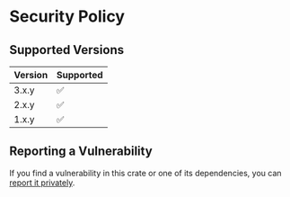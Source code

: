 # Security Policy

## Supported Versions

| Version | Supported |
|---------|-----------|
| 3.x.y   | ✅        |
| 2.x.y   | ✅        |
| 1.x.y   | ✅        |

## Reporting a Vulnerability

If you find a vulnerability in this crate or one of its dependencies, you can [report it privately](https://github.com/clechasseur/mini_exercism/security/advisories/new).
